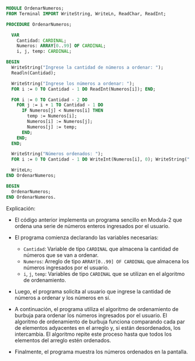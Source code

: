 ```modula-2

MODULE OrdenarNumeros;
FROM Terminal IMPORT WriteString, WriteLn, ReadChar, ReadInt;

PROCEDURE OrdenarNumeros;

  VAR
    Cantidad: CARDINAL;
    Numeros: ARRAY[0..99] OF CARDINAL;
    i, j, temp: CARDINAL;

BEGIN
  WriteString("Ingrese la cantidad de números a ordenar: ");
  Readln(Cantidad);

  WriteString("Ingrese los números a ordenar: ");
  FOR i := 0 TO Cantidad - 1 DO ReadInt(Numeros[i]); END;

  FOR i := 0 TO Cantidad - 2 DO
    FOR j := i + 1 TO Cantidad - 1 DO
      IF Numeros[j] < Numeros[i] THEN
        temp := Numeros[i];
        Numeros[i] := Numeros[j];
        Numeros[j] := temp;
      END;
    END;
  END;

  WriteString("Números ordenados: ");
  FOR i := 0 TO Cantidad - 1 DO WriteInt(Numeros[i], 0); WriteString(" "); END;

  WriteLn;
END OrdenarNumeros;

BEGIN
  OrdenarNumeros;
END OrdenarNumeros.

```

Explicación:

- El código anterior implementa un programa sencillo en Modula-2 que ordena una serie de números enteros ingresados por el usuario.

- El programa comienza declarando las variables necesarias:

  - `Cantidad`: Variable de tipo `CARDINAL` que almacena la cantidad de números que se van a ordenar.
  - `Numeros`: Arreglo de tipo `ARRAY[0..99] OF CARDINAL` que almacena los números ingresados por el usuario.
  - `i`, `j`, `temp`: Variables de tipo `CARDINAL` que se utilizan en el algoritmo de ordenamiento.

- Luego, el programa solicita al usuario que ingrese la cantidad de números a ordenar y los números en sí.

- A continuación, el programa utiliza el algoritmo de ordenamiento de burbuja para ordenar los números ingresados por el usuario. El algoritmo de ordenamiento de burbuja funciona comparando cada par de elementos adyacentes en el arreglo y, si están desordenados, los intercambia. El algoritmo repite este proceso hasta que todos los elementos del arreglo estén ordenados.

- Finalmente, el programa muestra los números ordenados en la pantalla.